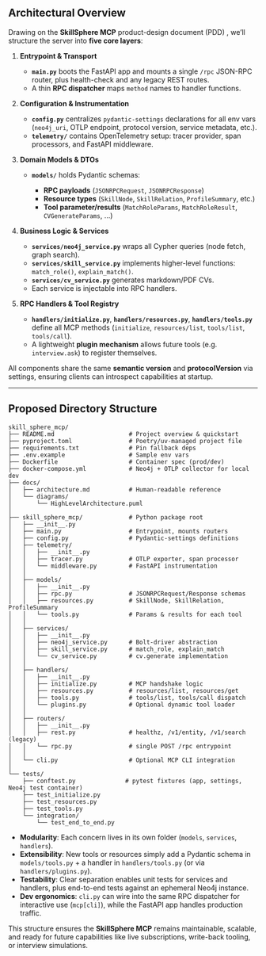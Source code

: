 ## Architectural Overview

Drawing on the **SkillSphere MCP** product-design document (PDD) , we’ll structure the server into **five core layers**:

1. **Entrypoint & Transport**

   * **`main.py`** boots the FastAPI app and mounts a single `/rpc` JSON-RPC router, plus health-check and any legacy REST routes.
   * A thin **RPC dispatcher** maps `method` names to handler functions.

2. **Configuration & Instrumentation**

   * **`config.py`** centralizes `pydantic-settings` declarations for all env vars (`neo4j_uri`, OTLP endpoint, protocol version, service metadata, etc.).
   * **`telemetry/`** contains OpenTelemetry setup: tracer provider, span processors, and FastAPI middleware.

3. **Domain Models & DTOs**

   * **`models/`** holds Pydantic schemas:

     * **RPC payloads** (`JSONRPCRequest`, `JSONRPCResponse`)
     * **Resource types** (`SkillNode`, `SkillRelation`, `ProfileSummary`, etc.)
     * **Tool parameter/results** (`MatchRoleParams`, `MatchRoleResult`, `CVGenerateParams`, …)

4. **Business Logic & Services**

   * **`services/neo4j_service.py`** wraps all Cypher queries (node fetch, graph search).
   * **`services/skill_service.py`** implements higher-level functions: `match_role()`, `explain_match()`.
   * **`services/cv_service.py`** generates markdown/PDF CVs.
   * Each service is injectable into RPC handlers.

5. **RPC Handlers & Tool Registry**

   * **`handlers/initialize.py`**, **`handlers/resources.py`**, **`handlers/tools.py`** define all MCP methods (`initialize`, `resources/list`, `tools/list`, `tools/call`).
   * A lightweight **plugin mechanism** allows future tools (e.g. `interview.ask`) to register themselves.

All components share the same **semantic version** and **protocolVersion** via settings, ensuring clients can introspect capabilities at startup.

---

## Proposed Directory Structure

```text
skill_sphere_mcp/
├── README.md                     # Project overview & quickstart
├── pyproject.toml                # Poetry/uv-managed project file
├── requirements.txt              # Pin fallback deps
├── .env.example                  # Sample env vars
├── Dockerfile                    # Container spec (prod/dev)
├── docker-compose.yml            # Neo4j + OTLP collector for local dev
├── docs/
│   ├── architecture.md           # Human-readable reference
│   └── diagrams/
│       └── HighLevelArchitecture.puml
│
├── skill_sphere_mcp/             # Python package root
│   ├── __init__.py
│   ├── main.py                   # Entrypoint, mounts routers
│   ├── config.py                 # Pydantic-settings definitions
│   ├── telemetry/
│   │   ├── __init__.py
│   │   ├── tracer.py             # OTLP exporter, span processor
│   │   └── middleware.py         # FastAPI instrumentation
│   │
│   ├── models/
│   │   ├── __init__.py
│   │   ├── rpc.py                # JSONRPCRequest/Response schemas
│   │   ├── resources.py          # SkillNode, SkillRelation, ProfileSummary
│   │   └── tools.py              # Params & results for each tool
│   │
│   ├── services/
│   │   ├── __init__.py
│   │   ├── neo4j_service.py      # Bolt-driver abstraction
│   │   ├── skill_service.py      # match_role, explain_match
│   │   └── cv_service.py         # cv.generate implementation
│   │
│   ├── handlers/
│   │   ├── __init__.py
│   │   ├── initialize.py         # MCP handshake logic
│   │   ├── resources.py          # resources/list, resources/get
│   │   ├── tools.py              # tools/list, tools/call dispatch
│   │   └── plugins.py            # Optional dynamic tool loader
│   │
│   ├── routers/
│   │   ├── __init__.py
│   │   ├── rest.py               # healthz, /v1/entity, /v1/search (legacy)
│   │   └── rpc.py                # single POST /rpc entrypoint
│   │
│   └── cli.py                    # Optional MCP CLI integration
│
└── tests/
    ├── conftest.py              # pytest fixtures (app, settings, Neo4j test container)
    ├── test_initialize.py
    ├── test_resources.py
    ├── test_tools.py
    └── integration/
        └── test_end_to_end.py
```

* **Modularity**: Each concern lives in its own folder (`models`, `services`, `handlers`).
* **Extensibility**: New tools or resources simply add a Pydantic schema in `models/tools.py` + a handler in `handlers/tools.py` (or via `handlers/plugins.py`).
* **Testability**: Clear separation enables unit tests for services and handlers, plus end-to-end tests against an ephemeral Neo4j instance.
* **Dev ergonomics**: `cli.py` can wire into the same RPC dispatcher for interactive use (`mcp[cli]`), while the FastAPI app handles production traffic.

This structure ensures the **SkillSphere MCP** remains maintainable, scalable, and ready for future capabilities like live subscriptions, write-back tooling, or interview simulations.

